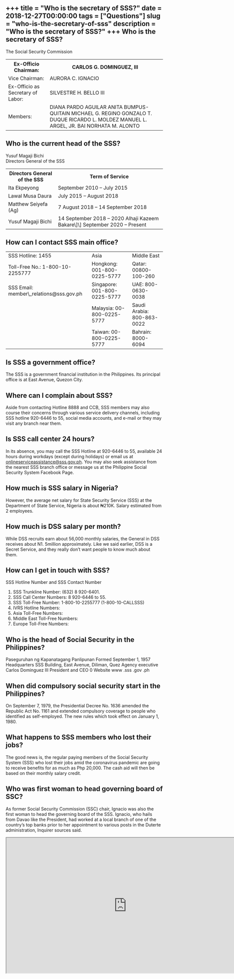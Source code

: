 +++
title = "Who is the secretary of SSS?"
date = 2018-12-27T00:00:00
tags = ["Questions"]
slug = "who-is-the-secretary-of-sss"
description = "Who is the secretary of SSS?"
+++
Who is the secretary of SSS?
----------------------------

The Social Security Commission

<table><tr><th>Ex-Officio Chairman:</th><th>CARLOS G. DOMINGUEZ, III</th></tr><tr><td>Vice Chairman:</td><td>AURORA C. IGNACIO</td></tr><tr><td>Ex-Officio as Secretary of Labor:</td><td>SILVESTRE H. BELLO III</td></tr><tr><td>Members:</td><td>DIANA PARDO AGUILAR ANITA BUMPUS-QUITAIN MICHAEL G. REGINO GONZALO T. DUQUE RICARDO L. MOLDEZ MANUEL L. ARGEL, JR. BAI NORHATA M. ALONTO</td></tr></table>

Who is the current head of the SSS?
-----------------------------------

Yusuf Magaji Bichi  
Directors General of the SSS

<table><tr><th>Directors General of the SSS</th><th>Term of Service</th></tr><tr><td>Ita Ekpeyong</td><td>September 2010 – July 2015</td></tr><tr><td>Lawal Musa Daura</td><td>July 2015 – August 2018</td></tr><tr><td>Matthew Seiyefa (Ag)</td><td>7 August 2018 – 14 September 2018</td></tr><tr><td>Yusuf Magaji Bichi</td><td>14 September 2018 – 2020 Alhaji Kazeem Bakare\]\] September 2020 – Present</td></tr></table>

How can I contact SSS main office?
----------------------------------

<table><tr><td>SSS Hotline: 1455</td><td>Asia</td><td>Middle East</td></tr><tr><td>Toll-Free No.: 1-800-10-2255777</td><td>Hongkong: 001-800-0225-5777</td><td>Qatar: 00800-100-260</td></tr><tr><td>SSS Email: member\_relations@sss.gov.ph</td><td>Singapore: 001-800-0225-5777</td><td>UAE: 800-0630-0038</td></tr><tr><td></td><td>Malaysia: 00-800-0225-5777</td><td>Saudi Arabia: 800-863-0022</td></tr><tr><td></td><td>Taiwan: 00-800-0225-5777</td><td>Bahrain: 8000-6094</td></tr></table>

Is SSS a government office?
---------------------------

The SSS is a government financial institution in the Philippines. Its principal office is at East Avenue, Quezon City.

Where can I complain about SSS?
-------------------------------

Aside from contacting Hotline 8888 and CCB, SSS members may also course their concerns through various service delivery channels, including SSS hotline 920-6446 to 55, social media accounts, and e-mail or they may visit any branch near them.

Is SSS call center 24 hours?
----------------------------

In its absence, you may call the SSS Hotline at 920-6446 to 55, available 24 hours during workdays (except during holidays) or email us at onlineserviceassistance@sss.gov.ph. You may also seek assistance from the nearest SSS branch office or message us at the Philippine Social Security System Facebook Page.

How much is SSS salary in Nigeria?
----------------------------------

However, the average net salary for State Security Service (SSS) at the Department of State Service, Nigeria is about ₦210K. Salary estimated from 2 employees.

How much is DSS salary per month?
---------------------------------

While DSS recruits earn about 56,000 monthly salaries, the General in DSS receives about N1. 5million approximately. Like we said earlier, DSS is a Secret Service, and they really don’t want people to know much about them.

How can I get in touch with SSS?
--------------------------------

SSS Hotline Number and SSS Contact Number

1. SSS Trunkline Number: (632) 8 920-6401.
2. SSS Call Center Numbers: 8 920-6446 to 55.
3. SSS Toll-Free Number: 1-800-10-2255777 (1-800-10-CALLSSS)
4. IVRS Hotline Numbers:
5. Asia Toll-Free Numbers:
6. Middle East Toll-Free Numbers:
7. Europe Toll-Free Numbers:

Who is the head of Social Security in the Philippines?
------------------------------------------------------

Paseguruhan ng Kapanatagang Panlipunan Formed September 1, 1957 Headquarters SSS Building, East Avenue, Diliman, Quez Agency executive Carlos Dominguez III President and CEO 0 Website www .sss .gov .ph

When did compulsory social security start in the Philippines?
-------------------------------------------------------------

On September 7, 1979, the Presidential Decree No. 1636 amended the Republic Act No. 1161 and extended compulsory coverage to people who identified as self-employed. The new rules which took effect on January 1, 1980.

What happens to SSS members who lost their jobs?
------------------------------------------------

The good news is, the regular paying members of the Social Security System (SSS) who lost their jobs amid the coronavirus pandemic are going to receive benefits for as much as Php 20,000. The cash aid will then be based on their monthly salary credit.

Who was first woman to head governing board of SSC?
---------------------------------------------------

As former Social Security Commission (SSC) chair, Ignacio was also the first woman to head the governing board of the SSS. Ignacio, who hails from Davao like the President, had worked at a local branch of one of the country’s top banks prior to her appointment to various posts in the Duterte administration, Inquirer sources said.

<iframe allow="accelerometer; autoplay; clipboard-write; encrypted-media; gyroscope; picture-in-picture" allowfullscreen="" class="__youtube_prefs__  epyt-is-override  no-lazyload" data-no-lazy="1" data-origheight="433" data-origwidth="770" data-skipgform_ajax_framebjll="" height="433" id="_ytid_14823" loading="lazy" src="https://www.youtube.com/embed/PIxbRqtum5g?enablejsapi=1&autoplay=0&cc_load_policy=0&cc_lang_pref=&iv_load_policy=1&loop=0&modestbranding=0&rel=1&fs=1&playsinline=0&autohide=2&theme=dark&color=red&controls=1&" title="YouTube player" width="770"></iframe>
